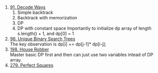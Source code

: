 1. [91. Decode Ways](https://leetcode.com/problems/decode-ways)
   1. Simple backtrack
   2. Backtrack with memorization
   3. DP
   4. DP with constant space
   Importantly to initialize dp array of length s.length() + 1, and dp[0] = 1
1. [96. Unique Binary Search Trees](https://leetcode.com/problems/unique-binary-search-trees)  
   The key observation is dp[i] += dp[j-1]* dp[i-j];
1. [198. House Robber](https://leetcode.com/problems/house-robber)  
   Master basic DP first and then can just use two variables intead of DP array.  
1. [279. Perfect Squares](https://leetcode.com/problems/perfect-squares)
